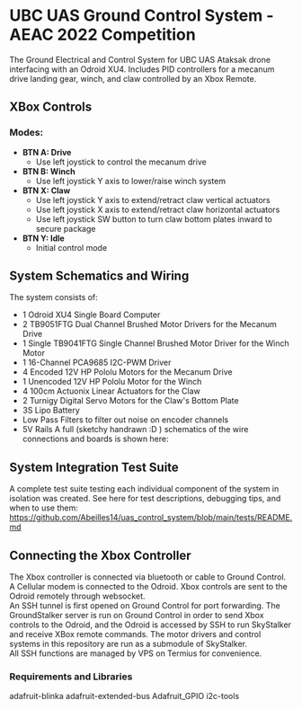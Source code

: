 # UBC UAS Ground Control System - AEAC 2022 Competition
The Ground Electrical and Control System for UBC UAS Ataksak drone interfacing with an Odroid XU4. Includes PID controllers for a mecanum drive landing gear, winch, and claw controlled by an Xbox Remote.  

## XBox Controls
### Modes: 
* **BTN A: Drive**
    * Use left joystick to control the mecanum drive
* **BTN B: Winch**
    * Use left joystick Y axis to lower/raise winch system
* **BTN X: Claw**
    * Use left joystick Y axis to extend/retract claw vertical actuators
    * Use left joystick X axis to extend/retract claw horizontal actuators
    * Use left joystick SW button to turn claw bottom plates inward to secure package
* **BTN Y: Idle**
    * Initial control mode

## System Schematics and Wiring
The system consists of:  
* 1 Odroid XU4 Single Board Computer
* 2 TB9051FTG Dual Channel Brushed Motor Drivers for the Mecanum Drive
* 1 Single TB9041FTG Single Channel Brushed Motor Driver for the Winch Motor
* 1 16-Channel PCA9685 I2C-PWM Driver
* 4 Encoded 12V HP Pololu Motors for the Mecanum Drive
* 1 Unencoded 12V HP Pololu Motor for the Winch
* 4 100cm Actuonix Linear Actuators for the Claw
* 2 Turnigy Digital Servo Motors for the Claw's Bottom Plate
* 3S Lipo Battery
* Low Pass Filters to filter out noise on encoder channels
* 5V Rails
A full (sketchy handrawn :D ) schematics of the wire connections and boards is shown here: 

## System Integration Test Suite
A complete test suite testing each individual component of the system in isolation was created. See here for test descriptions, debugging tips, and when to use them: https://github.com/Abeilles14/uas_control_system/blob/main/tests/README.md  

## Connecting the Xbox Controller
The Xbox controller is connected via bluetooth or cable to Ground Control. A Cellular modem is connected to the Odroid. Xbox controls are sent to the Odroid remotely through websocket.  
An SSH tunnel is first opened on Ground Control for port forwarding. The GroundStalker server is run on Ground Control in order to send Xbox controls to the Odroid, and the Odroid is accessed by SSH to run SkyStalker and receive XBox remote commands. The motor drivers and control systems in this repository are run as a submodule of SkyStalker.  
All SSH functions are managed by VPS on Termius for convenience.  

### Requirements and Libraries
adafruit-blinka
adafruit-extended-bus
Adafruit_GPIO
i2c-tools


